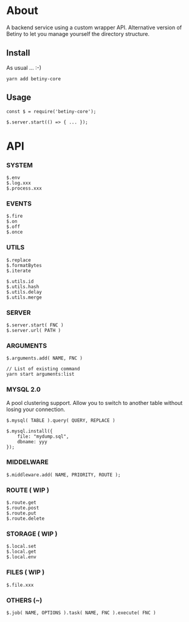 # About
A backend service using a custom wrapper API. Alternative version of Betiny to let you manage yourself the directory structure.

## Install
As usual ... :-)

    yarn add betiny-core

## Usage

    const $ = require('betiny-core');

    $.server.start(() => { ... });

# API

### SYSTEM

    $.env
    $.log.xxx
    $.process.xxx

### EVENTS

    $.fire
    $.on
    $.off   
    $.once

### UTILS

    $.replace
    $.formatBytes
    $.iterate

    $.utils.id
    $.utils.hash
    $.utils.delay
    $.utils.merge

### SERVER

    $.server.start( FNC )
    $.server.url( PATH )

### ARGUMENTS

    $.arguments.add( NAME, FNC )

    // List of existing command
    yarn start arguments:list

### MYSQL 2.0
A pool clustering support. Allow you to switch to another table without losing your connection.

    $.mysql( TABLE ).query( QUERY, REPLACE )

    $.mysql.install({
        file: "mydump.sql",
        dbname: yyy
    });

### MIDDELWARE

    $.middleware.add( NAME, PRIORITY, ROUTE );

### ROUTE ( WIP )

    $.route.get
    $.route.post
    $.route.put
    $.route.delete

### STORAGE ( WIP )

    $.local.set
    $.local.get
    $.local.env

### FILES ( WIP )

    $.file.xxx

### OTHERS (~)
   
    $.job( NAME, OPTIONS ).task( NAME, FNC ).execute( FNC )
